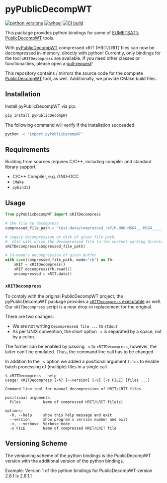# pyPublicDecompWT
[![python versions](https://img.shields.io/pypi/pyversions/pyPublicDecompWT)](https://pypi.org/project/pyPublicDecompWT)
[![wheel](https://img.shields.io/pypi/wheel/pyPublicDecompWT)](https://pypi.org/project/pyPublicDecompWT/#files)
[![CI build](https://github.com/sbrodehl/pyPublicDecompWT/actions/workflows/trigger.yml/badge.svg)](https://github.com/sbrodehl/pyPublicDecompWT/actions/workflows/trigger.yml)

This package provides python bindings for some of [EUMETSAT’s PublicDecompWT][2] tools.

With [pyPublicDecompWT][1] compressed xRIT (HRIT/LRIT) files can now be decompressed in-memory, directly with python!
Currently, only bindings for the tool `xRITDecompress` are available.
If you need other classes or functionalities, please open a [pull-request][3]!

This repository contains / mirrors the source code for the complete [PublicDecompWT][2] tool, as well.
Additionally, we provide CMake build files.

## Installation

Install pyPublicDecompWT via pip:
```bash
pip install pyPublicDecompWT
```

The following command will verify if the installation succeeded:

```bash
python -c "import pyPublicDecompWT"
```

## Requirements
Building from sources requires C/C++, including compiler and standard library support.

- C/C++ Compiler, e.g. GNU-GCC
- `CMake`
- `pybind11`

## Usage

```python
from pyPublicDecompWT import xRITDecompress

# the file to decompress
compressed_file_path = "test-data/compressed_ref/H-000-MSG4__-MSG4________-HRV______-000012___-202105260000-C_"

# Legacy decompression on disk of given file path,
#  this will write the decompressed file to the current working directory
xRITDecompress(compressed_file_path)

# In-memory decompression of given buffer
with open(compressed_file_path, mode="rb") as fh:
    xRIT = xRITDecompress()
    xRIT.decompress(fh.read())
    uncompressed = xRIT.data()
```

### `xRITDecompress`

To comply with the original PublicDecompWT project, the pyPublicDecompWT package provides a [`xRITDecompress` executable](scripts/xRITDecompress) as well.
Our `xRITDecompress` script is a near drop-in replacement for the original.

There are two changes:
- We are not writing `Decompressed file ...` to `stdout`
- As per UNIX convention, the short option `-s` is separated by a space, not by a colon.

The former can be enabled by passing `-v` to `xRITDecompress`, however, the latter can't be emulated.
Thus, the command line call has to be changed.

In addition to the `-s` option we added a positional argument `files` to enable batch processing of (multiple) files in a single call.

```
$ xRITDecompress --help
usage: xRITDecompress [-h] [--version] [-v] [-s FILE] [files ...]

Command line tool for manual decompression of HRIT/LRIT files.

positional arguments:
  files          Name of compressed HRIT/LRIT file(s)

options:
  -h, --help     show this help message and exit
  --version      show program`s version number and exit
  -v, --verbose  Verbose mode
  -s FILE        Name of compressed HRIT/LRIT file
```

## Versioning Scheme

The versioning scheme of the python bindings is the PublicDecompWT version with the additional version of the python bindings.

Example: Version 1 of the python bindings for PublicDecompWT version 2.8.1 is 2.8.1.1

[1]: https://github.com/sbrodehl/pyPublicDecompWT
[2]: https://gitlab.eumetsat.int/open-source/PublicDecompWT
[3]: https://github.com/sbrodehl/pyPublicDecompWT/pulls
